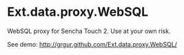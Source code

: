 Ext.data.proxy.WebSQL
=====================

WebSQL proxy for Sencha Touch 2. Use at your own risk. 

See demo: http://grgur.github.com/Ext.data.proxy.WebSQL/